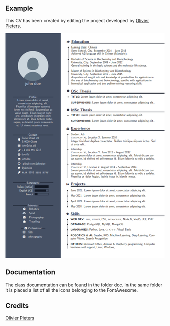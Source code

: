 
## Example
This CV has been created by editing the project developed by [Olivier Pieters](https://olivierpieters.be/projects/limecv).

![CV example](https://github.com/95gas/Modern-limecv-based-CV/blob/main/CV_001.png)


## Documentation

The class documentation can be found in the folder doc. In the same folder it is placed a list of all the icons belonging to the FontAwesome.


## Credits
[Olivier Pieters](https://github.com/opieters/limecv) 

[blog]: https://olivierpieters.be/blog/archive/tag/limecv

